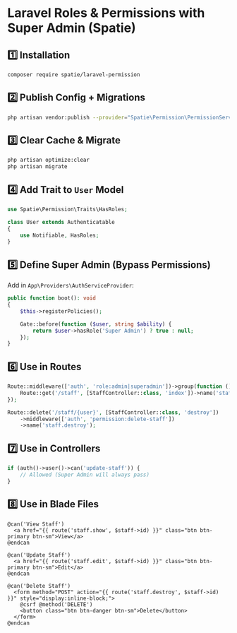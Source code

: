 # Laravel Roles & Permissions with Super Admin (Spatie)

## 1️⃣ Installation

```bash
composer require spatie/laravel-permission
```

## 2️⃣ Publish Config + Migrations

```bash
php artisan vendor:publish --provider="Spatie\Permission\PermissionServiceProvider"
```

## 3️⃣ Clear Cache & Migrate

```bash
php artisan optimize:clear
php artisan migrate
```

## 4️⃣ Add Trait to `User` Model

```php
use Spatie\Permission\Traits\HasRoles;

class User extends Authenticatable
{
    use Notifiable, HasRoles;
}
```

## 5️⃣ Define Super Admin (Bypass Permissions)

Add in `App\Providers\AuthServiceProvider`:

```php
public function boot(): void
{
    $this->registerPolicies();

    Gate::before(function ($user, string $ability) {
        return $user->hasRole('Super Admin') ? true : null;
    });
}
```

## 6️⃣ Use in Routes

```php
Route::middleware(['auth', 'role:admin|superadmin'])->group(function () {
    Route::get('/staff', [StaffController::class, 'index'])->name('staff.index');
});

Route::delete('/staff/{user}', [StaffController::class, 'destroy'])
    ->middleware(['auth', 'permission:delete-staff'])
    ->name('staff.destroy');
```

## 7️⃣ Use in Controllers

```php
if (auth()->user()->can('update-staff')) {
    // Allowed (Super Admin will always pass)
}
```

## 8️⃣ Use in Blade Files

```blade
@can('View Staff')
  <a href="{{ route('staff.show', $staff->id) }}" class="btn btn-primary btn-sm">View</a>
@endcan

@can('Update Staff')
  <a href="{{ route('staff.edit', $staff->id) }}" class="btn btn-primary btn-sm">Edit</a>
@endcan

@can('Delete Staff')
  <form method="POST" action="{{ route('staff.destroy', $staff->id) }}" style="display:inline-block;">
    @csrf @method('DELETE')
    <button class="btn btn-danger btn-sm">Delete</button>
  </form>
@endcan
```
